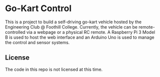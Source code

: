 # Go-Kart Control

This is a project to build a self-driving go-kart vehicle hosted by the Engineering Club @ Foothill College. Currently, the vehicle can be remote-controlled via a webpage or a physical RC remote. A Raspberry Pi 3 Model B is used to host the web interface and an Arduino Uno is used to manage the control and sensor systems.

## License

The code in this repo is not licensed at this time.

